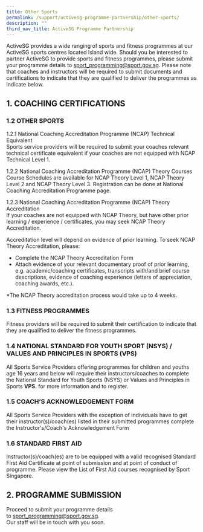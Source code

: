 ```yaml
---
title: Other Sports
permalink: /support/activesg-programme-partnership/other-sports/
description: ""
third_nav_title: ActiveSG Programme Partnership
---
```

ActiveSG provides a wide ranging of sports and fitness programmes at our ActiveSG sports centres located island wide. Should you be interested to partner ActiveSG to provide sports and fitness programmes, please submit your programme details to [sport\_programming@sport.gov.sg](mailto:sport_programming@sport.gov.sg). Please note that coaches and instructors will be required to submit documents and certifications to indicate that they are qualified to deliver the programmes as indicate below.  
  

**1\. COACHING CERTIFICATIONS**
---------------------------
### **1.2 OTHER SPORTS**

1.2.1 National Coaching Accreditation Programme (NCAP) Technical Equivalent  
Sports service providers will be required to submit your coaches relevant technical certificate equivalent if your coaches are not equipped with NCAP Technical Level 1.

1.2.2 National Coaching Accreditation Programme (NCAP) Theory Courses  
Course Schedules are available for NCAP Theory Level 1, NCAP Theory Level 2 and NCAP Theory Level 3. Registration can be done at National Coaching Accreditation Programme page.

1.2.3 National Coaching Accreditation Programme (NCAP) Theory Accreditation  
If your coaches are not equipped with NCAP Theory, but have other prior learning / experience / certificates, you may seek NCAP Theory Accreditation.

Accreditation level will depend on evidence of prior learning. To seek NCAP Theory Accreditation, please:

*   Complete the NCAP Theory Accreditation Form
*   Attach evidence of your relevant documentary proof of prior learning, e.g. academic/coaching certificates, transcripts with/and brief course descriptions, evidence of coaching experience (letters of appreciation, coaching awards, etc.).

\*The NCAP Theory accreditation process would take up to 4 weeks.

  

### **1.3 FITNESS PROGRAMMES**

Fitness providers will be required to submit their certification to indicate that they are qualified to deliver the fitness programmes.  
  

### **1.4 NATIONAL STANDARD FOR YOUTH SPORT (NSYS) / VALUES AND PRINCIPLES IN SPORTS (VPS)**

All Sports Service Providers offering programmes for children and youths age 16 years and below will require their instructors/coaches to complete the National Standard for Youth Sports (NSYS) or Values and Principles in Sports **VPS.** for more information and to register.  
  

### **1.5 COACH’S ACKNOWLEDGEMENT FORM**

All Sports Service Providers with the exception of individuals have to get their instructor(s)/coach(es) listed in their submitted programmes complete the Instructor's/Coach's Acknowledgement Form  
  

### **1.6 STANDARD FIRST AID**

Instructor(s)/coach(es) are to be equipped with a valid recognised Standard First Aid Certificate at point of submission and at point of conduct of programme. Please view the List of First Aid courses recognised by Sport Singapore.  
  

**2\. PROGRAMME SUBMISSION**
------------------------

Proceed to submit your programme details to [sport\_programming@sport.gov.sg](mailto:sport_programming@sport.gov.sg). <br>Our staff will be in touch with you soon.
